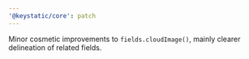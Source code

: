 ```yaml
---
'@keystatic/core': patch
---
```


Minor cosmetic improvements to `fields.cloudImage()`, mainly clearer delineation
of related fields.
